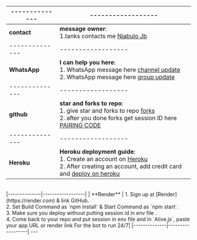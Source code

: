 |--------------|------------------|
|--------------|------------------|
| **contact**  | **message owner**:<br> 1.tanks contacts me [Njabulo Jb](https://wa.me/message/5YM57LOXVA4BC1) <br>
|--------------|------------------|
| **WhatsApp** | **I can help you here**:<br> 1. WhatsApp message here [channel update](https://whatsapp.com/channel/0029VarYP5iAInPtfQ8fRb2T) <br> 2. WhatsApp message here [group update](https://chat.whatsapp.com/IzNzqFZIMTtKsWU37I1KIi) <br>
|--------------|------------------|
| **github**   | **star and forks to repo**:<br> 1. give star and forks to repo [forks](https://github.com/NjabuloJ/Njabulo_Jb/fork) <br> 2. after you done forks get session lD here [PAIRING CODE](https://my-sessions.onrender.com/pair) <br>
|--------------|------------------|
| **Heroku**   | **Heroku deployment guide**:<br> 1. Create an account on  [Heroku](https://signup.heroku.com)<br> 2. After creating an account, add credit card and [deploy on heroku](https://dashboard.heroku.com/new?button-url=https://github.com/mr-X-force/LUCKY-MD-XFORCE&template=https://github.com/NjabuloJ/Njabulo_Jb.git) 
<br> 
|--------------|------------------|
| **Render**   | 1. Sign up at [Render](https://render.com) & link GitHub.<br> 2. Set Build Command as `npm install` & Start Command as `npm start`.<br> 3. Make sure you deploy without putting session id in env file .<br> 4. Come back to your repo and put session in env file and in `Alive.js`, paste your app URL or render link For the bot to run 24/7|
|--------------|------------------|
---

